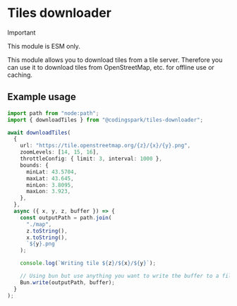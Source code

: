 # Tiles downloader

> [!IMPORTANT]
> This module is ESM only.

This module allows you to download tiles from a tile server. Therefore you can use it to download tiles from OpenStreetMap, etc. for offline use or caching.

## Example usage

```ts
import path from "node:path";
import { downloadTiles } from "@codingspark/tiles-downloader";

await downloadTiles(
  {
    url: "https://tile.openstreetmap.org/{z}/{x}/{y}.png",
    zoomLevels: [14, 15, 16],
    throttleConfig: { limit: 3, interval: 1000 },
    bounds: {
      minLat: 43.5704,
      maxLat: 43.645,
      minLon: 3.8095,
      maxLon: 3.923,
    },
  },
  async ({ x, y, z, buffer }) => {
    const outputPath = path.join(
      "./map",
      z.toString(),
      x.toString(),
      `${y}.png`
    );

    console.log(`Writing tile ${z}/${x}/${y}`);

    // Using bun but use anything you want to write the buffer to a file
    Bun.write(outputPath, buffer);
  }
);
```
